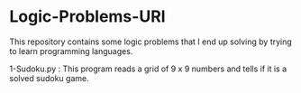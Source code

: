 # Logic-Problems-URI
This repository contains some logic problems that I end up solving by trying to learn programming languages.

1-Sudoku.py : This program reads a grid of 9 x 9 numbers and tells if it is a solved sudoku game.
